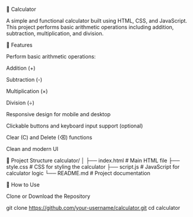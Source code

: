 🧮 Calculator

A simple and functional calculator built using HTML, CSS, and JavaScript. This project performs basic arithmetic operations including addition, subtraction, multiplication, and division.

🚀 Features

Perform basic arithmetic operations:

Addition (+)

Subtraction (-)

Multiplication (×)

Division (÷)

Responsive design for mobile and desktop

Clickable buttons and keyboard input support (optional)

Clear (C) and Delete (⌫) functions

Clean and modern UI

📁 Project Structure
calculator/
│
├── index.html       # Main HTML file
├── style.css        # CSS for styling the calculator
├── script.js        # JavaScript for calculator logic
└── README.md        # Project documentation

🔧 How to Use

Clone or Download the Repository

git clone https://github.com/your-username/calculator.git
cd calculator

